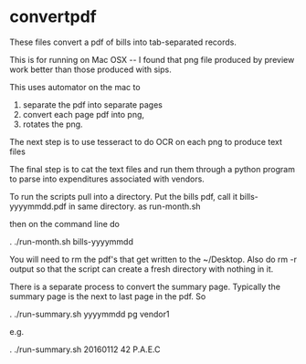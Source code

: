 # convertpdf

These files convert a pdf of bills into tab-separated records.

This is for running on Mac OSX -- I found that png file produced by preview work better than those produced with sips.

This uses automator on the mac to
 1. separate the pdf into separate pages
 2. convert each page pdf into png,
 3. rotates the png.

The next step is to use tesseract to do OCR on each png to produce text files

The final step is to cat the text
files and run them through a python program to parse into expenditures
associated with vendors.

To run the scripts pull into a directory.
Put the bills pdf, call it bills-yyyymmdd.pdf in same directory. as run-month.sh

then on the command line do

. ./run-month.sh bills-yyyymmdd

You will need to rm the pdf's that get written to the ~/Desktop.  Also do rm -r output
so that the script can create a fresh directory with nothing in it.

There is a separate process to convert the summary page. Typically the summary page is the next to last page in the pdf. So

. ./run-summary.sh yyyymmdd pg vendor1

e.g.

. ./run-summary.sh 20160112 42 P.A.E.C
